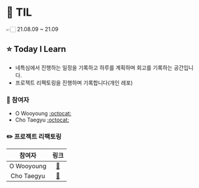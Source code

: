 # 📕 TIL

👉🏻 21.08.09 ~ 21.09

## ⭐️ Today I Learn

* 네특심에서 진행하는 일정을 기록하고 하루를 계획하며 회고를 기록하는 공간입니다.
* 프로젝트 리팩토링을 진행하며 기록합니다(개인 레포)

### 🐰 참여자 

- O Wooyoung [:octocat:](https://github.com/fz7948)
- Cho Taegyu [:octocat:](https://github.com/0r0loo)

### ✏️ 프로젝트 리팩토링

|    참여자    |         링크         |
| :----------: | :------------------: |
| O Wooyoung  | [:link:](./fz7948/) |
| Cho Taegyu  | [:link:](./0r0loo/) |

